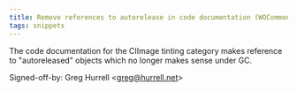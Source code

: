 ```yaml
---
title: Remove references to autorelease in code documentation (WOCommon, 1f3635b)
tags: snippets
---
```


The code documentation for the CIImage tinting category makes reference to "autoreleased" objects which no longer makes sense under GC.

Signed-off-by: Greg Hurrell &lt;greg@hurrell.net&gt;
